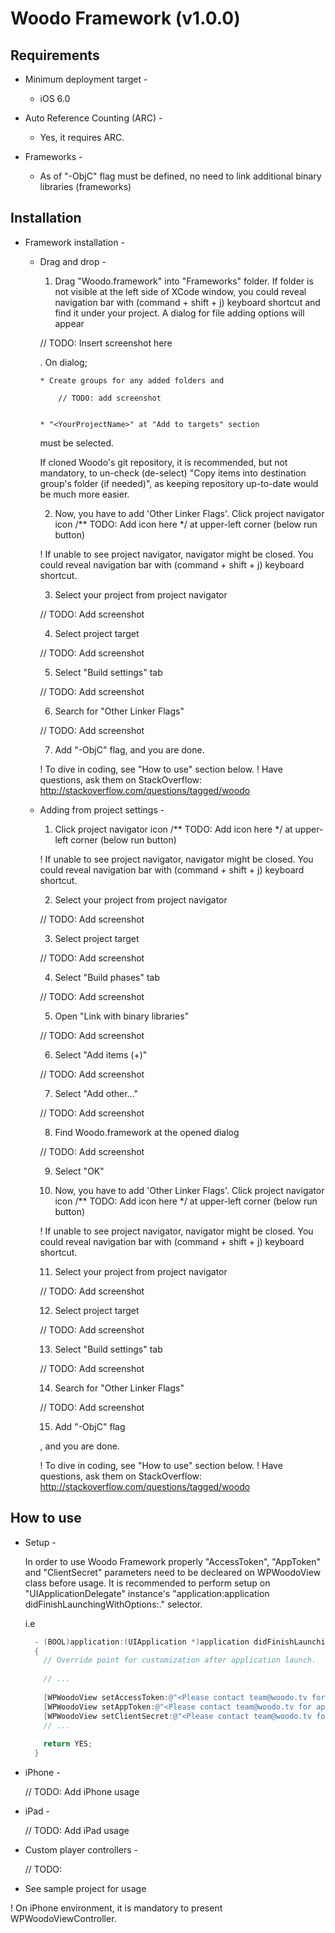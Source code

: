 Woodo Framework (v1.0.0)
==================================


Requirements
----------------------------------

- Minimum deployment target - 

  - iOS 6.0

- Auto Reference Counting (ARC) -

  - Yes, it requires ARC.

- Frameworks -

  - As of "-ObjC" flag must be defined, no need to link additional binary libraries (frameworks)



Installation
----------------------------------

- Framework installation -

  - Drag and drop -

    1. Drag "Woodo.framework" into "Frameworks" folder. 
      If folder is not visible at the left side of XCode window, you could reveal navigation bar with (command + shift + j) keyboard shortcut and find it under your project.
      A dialog for file adding options will appear

      // TODO: Insert screenshot here


      . On dialog;

        * Create groups for any added folders and

        	// TODO: add screenshot


        * "<YourProjectName>" at "Add to targets" section

      must be selected.

      If cloned Woodo's git repository, it is recommended, but not mandatory, to un-check (de-select) "Copy items into destination group's folder (if needed)", as keeping repository up-to-date would be much more easier.

    2. Now, you have to add 'Other Linker Flags'. Click project navigator icon /** TODO: Add icon here */ at upper-left corner (below run button)

      ! If unable to see project navigator, navigator might be closed. You could reveal navigation bar with (command + shift + j) keyboard shortcut.

    3. Select your project from project navigator

      // TODO: Add screenshot

    4. Select project target

      // TODO: Add screenshot

    5. Select "Build settings" tab

      // TODO: Add screenshot

    6. Search for "Other Linker Flags"

      // TODO: Add screenshot

    7. Add "-ObjC" flag, and you are done.

    ! To dive in coding, see "How to use" section below.
  	! Have questions, ask them on StackOverflow: http://stackoverflow.com/questions/tagged/woodo

  
  - Adding from project settings -

    1. Click project navigator icon /** TODO: Add icon here */ at upper-left corner (below run button)

      ! If unable to see project navigator, navigator might be closed. You could reveal navigation bar with (command + shift + j) keyboard shortcut.

    2. Select your project from project navigator

      // TODO: Add screenshot

    3. Select project target

      // TODO: Add screenshot

    4. Select "Build phases" tab

      // TODO: Add screenshot

    5. Open "Link with binary libraries"

      // TODO: Add screenshot

    6. Select "Add items (+)"

      // TODO: Add screenshot

    7. Select "Add other..."

      // TODO: Add screenshot

    8. Find Woodo.framework at the opened dialog

      // TODO: Add screenshot

    9. Select "OK"

    10. Now, you have to add 'Other Linker Flags'. Click project navigator icon /** TODO: Add icon here */ at upper-left corner (below run button)

      ! If unable to see project navigator, navigator might be closed. You could reveal navigation bar with (command + shift + j) keyboard shortcut.

    11. Select your project from project navigator

      // TODO: Add screenshot

    12. Select project target

      // TODO: Add screenshot

    13. Select "Build settings" tab

      // TODO: Add screenshot

    14. Search for "Other Linker Flags"

      // TODO: Add screenshot

    15. Add "-ObjC" flag

    , and you are done.

    ! To dive in coding, see "How to use" section below.
    ! Have questions, ask them on StackOverflow: http://stackoverflow.com/questions/tagged/woodo


How to use
----------------------------------

  - Setup -

    In order to use Woodo Framework properly "AccessToken", "AppToken" and "ClientSecret" parameters need to be decleared on WPWoodoView class before usage. It is recommended to perform setup on "UIApplicationDelegate" instance's "application:application didFinishLaunchingWithOptions:." selector. 

    i.e

    ```Objective-C
      - (BOOL)application:(UIApplication *)application didFinishLaunchingWithOptions:(NSDictionary *)launchOptions
      {
        // Override point for customization after application launch.
        
        // ...
        
        [WPWoodoView setAccessToken:@"<Please contact team@woodo.tv for access token data>"];
        [WPWoodoView setAppToken:@"<Please contact team@woodo.tv for app token data>"];
        [WPWoodoView setClientSecret:@"<Please contact team@woodo.tv for client secret data>"];
        // ...
       
        return YES;
      }
    ```

  - iPhone -

    // TODO: Add iPhone usage


  - iPad -

    // TODO: Add iPad usage

  
  - Custom player controllers -
  
    // TODO: 


  - See sample project for usage


  ! On iPhone environment, it is mandatory to present WPWoodoViewController.